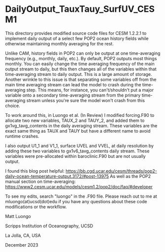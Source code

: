 # DailyOutput_TauxTauy_SurfUV_CESM1

This directory provides modified source code files for CESM 1.2.2.1 to implement daily output of a select few POP2 ocean history fields while otherwise maintaining monthly averaging for the rest. 

Unlike CAM, history fields in POP2 can only be output at one time-averaging frequency (e.g., monthly, daily, etc.). By default, POP2 outputs most things monthly. You can easily change the time averaging frequency of the main output stream to daily, but this then changes all of the variables within that time-averaging stream to daily output. This is a large amount of storage. Another wrinkle to this issue is that separating some variables off from the main time averaging stream can lead the model to crash during the time-averaging step. This means, for instance, you can't/shouldn't put a major variable onto a secondary time-averaging stream from the primary time-averaging stream unless you're sure the model won't crash from this choice. 

To work around this, in Luongo et al. (In Review) I modified forcing.F90 to allocate two new variables, TAUX_2 and TAUY_2, and added them to gx1vg_tavg_contents in the daily averaging stream. These variables are the exact same thing as TAUX and TAUY but have a different name to avoid runtime crashes.

I also output U1_1 and V1_1, surface UVEL and VVEL, at daily resolution by adding these two variables to gx1v6_tavg_contents daily stream. These variables were pre-allocated within baroclinic.F90 but are not usually output. 

I found this blog post helpful: https://bb.cgd.ucar.edu/cesm/threads/pop2-daily-ocean-temperature-output.3172/#post-13975
As well as the POP2 manual section on time-averaging: https://www2.cesm.ucar.edu/models/cesm1.2/pop2/doc/faq/#developer

To see my edits, search "luongo" in the .F90 file. Please reach out to me at mluongo(at)ucsd(dot)edu if you have any questions about these code modifications or the workflow.

Matt Luongo

Scripps Institution of Oceanography, UCSD

La Jolla, CA, USA

December 2023



